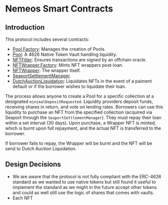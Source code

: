 # Nemeos Smart Contracts

## Introduction

This protocol includes several contracts:

- [Pool Factory](./contracts/Lending/PoolFactory.sol): Manages the creation of Pools.
- [Pool](./contracts/Lending/Pool.sol): A 4626 Native Token Vault handling liquidity.
- [NFTFilter](./contracts/Lending/NFTFilter.sol): Ensures transactions are signed by an offchain oracle.
- [NFTWrapper Factory](./contracts/Lending/NFTWrapperFactory.sol): Mints NFT wrappers post-loan.
- [NFTWrapper](./contracts/Lending/NFTWrapper.sol): The wrapper itself.
- [SeaportSettlementManager](./contracts/Lending/SeaportSettlementManager.sol).
- [DutchAuctionLiquidation](./contracts/Lending/DutchAuctionLiquidation.sol): Liquidates NFTs in the event of a paiment default or if the borrower wishes to liquidate their loan.

The process allows anyone to create a Pool for a specific collection at a designated `minimalDepositRequested`.
Liquidity providers deposit funds, receiving shares in return, and vote on lending rates. Borrowers can use this liquidity to purchase an NFT from the specified collection (acquired via Seaport through the `SeaportSettlementManager`). They must repay their loan within a set interval (30 days). Upon purchase, a Wrapper NFT is minted, which is burnt upon full repayment, and the actual NFT is transferred to the borrower.

If borrower fails to repay, the Wrapper will be burnt and the NFT will be send to Dutch Auction Liquidation.

## Design Decisions

- We are aware that the protocol is not fully compliant with the ERC-4626 standard as we wanted to use native tokens but still found it useful to implement the standard as we might in the future accept other tokens and could as well still use the logic of shares that comes with vaults.
- Each NFT
